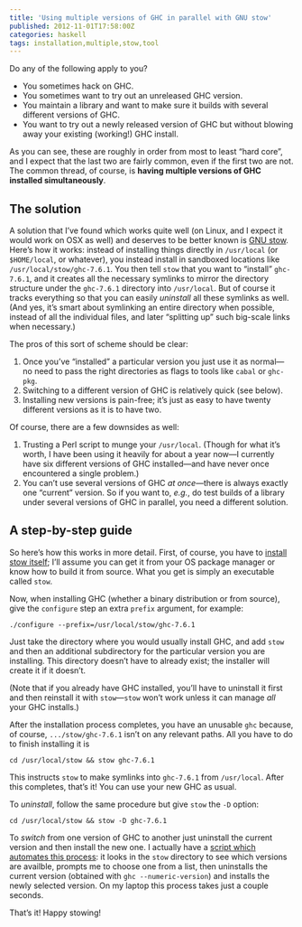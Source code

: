 ```yaml
---
title: 'Using multiple versions of GHC in parallel with GNU stow'
published: 2012-11-01T17:58:00Z
categories: haskell
tags: installation,multiple,stow,tool
---
```


<p>Do any of the following apply to you?</p>
<ul>
<li>You sometimes hack on GHC.</li>
<li>You sometimes want to try out an unreleased GHC version.</li>
<li>You maintain a library and want to make sure it builds with several different versions of GHC.</li>
<li>You want to try out a newly released version of GHC but without blowing away your existing (working!) GHC install.</li>
</ul>
<p>As you can see, these are roughly in order from most to least “hard core”, and I expect that the last two are fairly common, even if the first two are not. The common thread, of course, is <strong>having multiple versions of GHC installed simultaneously</strong>.</p>
<h2 id="the-solution">The solution</h2>
<p>A solution that I’ve found which works quite well (on Linux, and I expect it would work on OSX as well) and deserves to be better known is <a href="http://www.gnu.org/software/stow/">GNU stow</a>. Here’s how it works: instead of installing things directly in <code>/usr/local</code> (or <code>$HOME/local</code>, or whatever), you instead install in sandboxed locations like <code>/usr/local/stow/ghc-7.6.1</code>. You then tell <code>stow</code> that you want to “install” <code>ghc-7.6.1</code>, and it creates all the necessary symlinks to mirror the directory structure under the <code>ghc-7.6.1</code> directory into <code>/usr/local</code>. But of course it tracks everything so that you can easily <em>uninstall</em> all these symlinks as well. (And yes, it’s smart about symlinking an entire directory when possible, instead of all the individual files, and later “splitting up” such big-scale links when necessary.)</p>
<p>The pros of this sort of scheme should be clear:</p>
<ol style="list-style-type:decimal;">
<li>Once you’ve “installed” a particular version you just use it as normal—no need to pass the right directories as flags to tools like <code>cabal</code> or <code>ghc-pkg</code>.</li>
<li>Switching to a different version of GHC is relatively quick (see below).</li>
<li>Installing new versions is pain-free; it’s just as easy to have twenty different versions as it is to have two.</li>
</ol>
<p>Of course, there are a few downsides as well:</p>
<ol style="list-style-type:decimal;">
<li>Trusting a Perl script to munge your <code>/usr/local</code>. (Though for what it’s worth, I have been using it heavily for about a year now—I currently have six different versions of GHC installed—and have never once encountered a single problem.)<br /></li>
<li>You can’t use several versions of GHC <em>at once</em>—there is always exactly one “current” version. So if you want to, <em>e.g.</em>, do test builds of a library under several versions of GHC in parallel, you need a different solution.</li>
</ol>
<h2 id="a-step-by-step-guide">A step-by-step guide</h2>
<p>So here’s how this works in more detail. First, of course, you have to <a href="http://www.gnu.org/software/stow/">install stow itself</a>; I’ll assume you can get it from your OS package manager or know how to build it from source. What you get is simply an executable called <code>stow</code>.</p>
<p>Now, when installing GHC (whether a binary distribution or from source), give the <code>configure</code> step an extra <code>prefix</code> argument, for example:</p>
<p><code>./configure --prefix=/usr/local/stow/ghc-7.6.1</code></p>
<p>Just take the directory where you would usually install GHC, and add <code>stow</code> and then an additional subdirectory for the particular version you are installing. This directory doesn’t have to already exist; the installer will create it if it doesn’t.</p>
<p>(Note that if you already have GHC installed, you’ll have to uninstall it first and then reinstall it with <code>stow</code>—<code>stow</code> won’t work unless it can manage <em>all</em> your GHC installs.)</p>
<p>After the installation process completes, you have an unusable <code>ghc</code> because, of course, <code>.../stow/ghc-7.6.1</code> isn’t on any relevant paths. All you have to do to finish installing it is</p>
<p><code>cd /usr/local/stow &amp;&amp; stow ghc-7.6.1</code></p>
<p>This instructs <code>stow</code> to make symlinks into <code>ghc-7.6.1</code> from <code>/usr/local</code>. After this completes, that’s it! You can use your new GHC as usual.</p>
<p>To <em>uninstall</em>, follow the same procedure but give <code>stow</code> the <code>-D</code> option:</p>
<p><code>cd /usr/local/stow &amp;&amp; stow -D ghc-7.6.1</code></p>
<p>To <em>switch</em> from one version of GHC to another just uninstall the current version and then install the new one. I actually have a <a href="http://hub.darcs.net/byorgey/brent/browse/Main.hs#109">script which automates this process</a>: it looks in the <code>stow</code> directory to see which versions are availble, prompts me to choose one from a list, then uninstalls the current version (obtained with <code>ghc --numeric-version</code>) and installs the newly selected version. On my laptop this process takes just a couple seconds.</p>
<p>That’s it! Happy stowing!</p>


